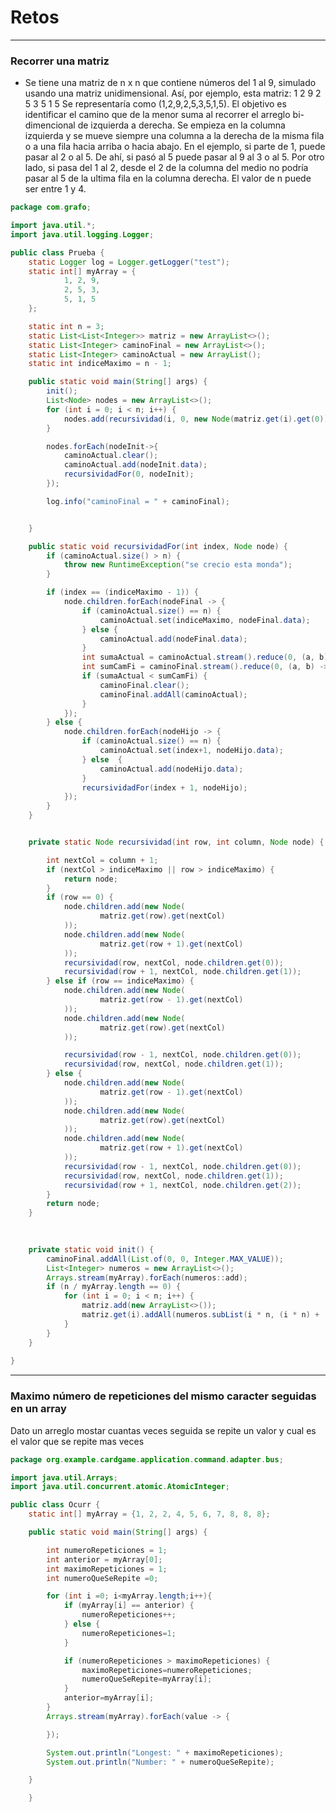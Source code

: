 # Retos

---

### Recorrer una matriz

* Se tiene una matriz de n x n que contiene números del 1 al 9, simulado usando una matriz unidimensional. Así, por ejemplo, esta matriz: 1 2 9 2 5 3 5 1 5 Se representaría como (1,2,9,2,5,3,5,1,5). El objetivo es identificar el camino que de la menor suma al recorrer el arreglo bi-dimencional de izquierda a derecha. Se empieza en la columna izquierda y se mueve siempre una columna a la derecha de la misma fila o a una fila hacia arriba o hacia abajo. En el ejemplo, si parte de 1, puede pasar al 2 o al 5. De ahí, si pasó al 5 puede pasar al 9 al 3 o al 5. Por otro lado, si pasa del 1 al 2, desde el 2 de la columna del medio no podría pasar al 5 de la ultima fila en la columna derecha. El valor de n puede ser entre 1 y 4.

~~~java
package com.grafo;

import java.util.*;
import java.util.logging.Logger;

public class Prueba {
    static Logger log = Logger.getLogger("test");
    static int[] myArray = {
            1, 2, 9,
            2, 5, 3,
            5, 1, 5
    };

    static int n = 3;
    static List<List<Integer>> matriz = new ArrayList<>();
    static List<Integer> caminoFinal = new ArrayList<>();
    static List<Integer> caminoActual = new ArrayList();
    static int indiceMaximo = n - 1;

    public static void main(String[] args) {
        init();
        List<Node> nodes = new ArrayList<>();
        for (int i = 0; i < n; i++) {
            nodes.add(recursividad(i, 0, new Node(matriz.get(i).get(0))));
        }

        nodes.forEach(nodeInit->{
            caminoActual.clear();
            caminoActual.add(nodeInit.data);
            recursividadFor(0, nodeInit);
        });

        log.info("caminoFinal = " + caminoFinal);


    }

    public static void recursividadFor(int index, Node node) {
        if (caminoActual.size() > n) {
            throw new RuntimeException("se crecio esta monda");
        }

        if (index == (indiceMaximo - 1)) {
            node.children.forEach(nodeFinal -> {
                if (caminoActual.size() == n) {
                    caminoActual.set(indiceMaximo, nodeFinal.data);
                } else {
                    caminoActual.add(nodeFinal.data);
                }
                int sumaActual = caminoActual.stream().reduce(0, (a, b) -> a + b);
                int sumCamFi = caminoFinal.stream().reduce(0, (a, b) -> a + b);
                if (sumaActual < sumCamFi) {
                    caminoFinal.clear();
                    caminoFinal.addAll(caminoActual);
                }
            });
        } else {
            node.children.forEach(nodeHijo -> {
                if (caminoActual.size() == n) {
                    caminoActual.set(index+1, nodeHijo.data);
                } else  {
                    caminoActual.add(nodeHijo.data);
                }
                recursividadFor(index + 1, nodeHijo);
            });
        }
    }


    private static Node recursividad(int row, int column, Node node) {

        int nextCol = column + 1;
        if (nextCol > indiceMaximo || row > indiceMaximo) {
            return node;
        }
        if (row == 0) {
            node.children.add(new Node(
                    matriz.get(row).get(nextCol)
            ));
            node.children.add(new Node(
                    matriz.get(row + 1).get(nextCol)
            ));
            recursividad(row, nextCol, node.children.get(0));
            recursividad(row + 1, nextCol, node.children.get(1));
        } else if (row == indiceMaximo) {
            node.children.add(new Node(
                    matriz.get(row - 1).get(nextCol)
            ));
            node.children.add(new Node(
                    matriz.get(row).get(nextCol)
            ));

            recursividad(row - 1, nextCol, node.children.get(0));
            recursividad(row, nextCol, node.children.get(1));
        } else {
            node.children.add(new Node(
                    matriz.get(row - 1).get(nextCol)
            ));
            node.children.add(new Node(
                    matriz.get(row).get(nextCol)
            ));
            node.children.add(new Node(
                    matriz.get(row + 1).get(nextCol)
            ));
            recursividad(row - 1, nextCol, node.children.get(0));
            recursividad(row, nextCol, node.children.get(1));
            recursividad(row + 1, nextCol, node.children.get(2));
        }
        return node;
    }

    
    
    private static void init() {
        caminoFinal.addAll(List.of(0, 0, Integer.MAX_VALUE));
        List<Integer> numeros = new ArrayList<>();
        Arrays.stream(myArray).forEach(numeros::add);
        if (n / myArray.length == 0) {
            for (int i = 0; i < n; i++) {
                matriz.add(new ArrayList<>());
                matriz.get(i).addAll(numeros.subList(i * n, (i * n) + (n)));
            }
        }
    }
    
}
~~~

---

### Maximo número de repeticiones del mismo caracter seguidas en un array

Dato un arreglo mostar cuantas veces seguida se repite un valor y cual es el valor que se repite mas veces

~~~java
package org.example.cardgame.application.command.adapter.bus;

import java.util.Arrays;
import java.util.concurrent.atomic.AtomicInteger;

public class Ocurr {
    static int[] myArray = {1, 2, 2, 4, 5, 6, 7, 8, 8, 8};

    public static void main(String[] args) {

        int numeroRepeticiones = 1;
        int anterior = myArray[0];
        int maximoRepeticiones = 1;
        int numeroQueSeRepite =0;

        for (int i =0; i<myArray.length;i++){
            if (myArray[i] == anterior) {
                numeroRepeticiones++;
            } else {
                numeroRepeticiones=1;
            }

            if (numeroRepeticiones > maximoRepeticiones) {
                maximoRepeticiones=numeroRepeticiones;
                numeroQueSeRepite=myArray[i];
            }
            anterior=myArray[i];
        }
        Arrays.stream(myArray).forEach(value -> {

        });

        System.out.println("Longest: " + maximoRepeticiones);
        System.out.println("Number: " + numeroQueSeRepite);

    }

    }
~~~

